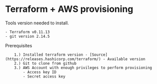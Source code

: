 # Terraform +  AWS provisioning

Tools version needed to install. 
```
- Terraform v0.11.13
- git version 2.14.5 
```

Prerequisites
```
	1.) Installed terraform version - [Source](https://releases.hashicorp.com/terraform/) - Available version
	2.) Git to clone from github
	3.) AWS Account with enough privileges to perform provisioning
		- Access key ID
		- Secret access key
```

  


